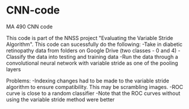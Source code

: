 # CNN-code
MA 490 CNN code


This code is part of the NNSS project "Evaluating the Variable Stride Algorithm". This code can sucessfully do the following:
-Take in diabetic retinopathy data from folders on Google Drive (two classes - 0 and 4)
-Classify the data into testing and training data
-Run the data through a convolutional neural network with variable stride as one of the pooling layers

Problems:
-Indexing changes had to be made to the variable stride algorithm to ensure compatibility. This may be scrambling images.
-ROC curve is close to a random classifier
  -Note that the ROC curves without using the variable stride method were better
